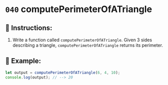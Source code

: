 # `040` computePerimeterOfATriangle

## 📝 Instructions:

1. Write a function called `computePerimeterOfATriangle`. Given 3 sides describing a triangle, `computePerimeterOfATriangle` returns its perimeter.

## 📎 Example:

```Javascript
let output = computePerimeterOfATriangle(6, 4, 10);
console.log(output); // --> 20 
```
